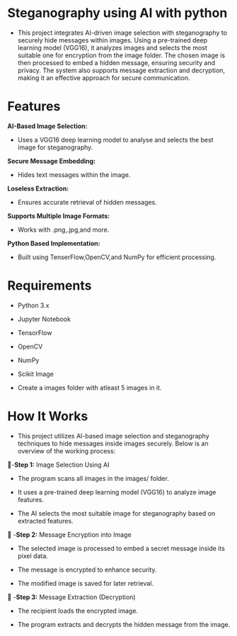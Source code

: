 # Steganography using AI with python
* This project integrates AI-driven image selection with steganography to securely hide messages within images. Using a pre-trained deep learning model (VGG16), it analyzes images and selects the most suitable one for encryption from the image folder. The chosen image is then processed to embed a hidden message, ensuring security and privacy. The system also supports message extraction and decryption, making it an effective approach for secure communication.
# Features

**AI-Based Image Selection:**
* Uses a VGG16 deep learning model to analyse and selects the best image for steganography.

**Secure Message Embedding:**
* Hides text messages within the image.

**Loseless Extraction:**
* Ensures accurate retrieval of hidden messages.

**Supports Multiple Image Formats:**
* Works with .png,.jpg,and more.

**Python Based Implementation:**
* Built using TenserFlow,OpenCV,and NumPy for efficient processing.

# Requirements
- Python 3.x

- Jupyter Notebook

- TensorFlow

- OpenCV

- NumPy 

- Scikit Image

- Create a images folder with atleast 5 images in it.

 # How It Works

* This project utilizes AI-based image selection and steganography techniques to hide messages inside images securely. Below is an overview of the working process:

🔹-**Step 1:** Image Selection Using AI

* The program scans all images in the images/ folder.

* It uses a pre-trained deep learning model (VGG16) to analyze image features.

* The AI selects the most suitable image for steganography based on extracted features.


🔹 -**Step 2:** Message Encryption into Image

* The selected image is processed to embed a secret message inside its pixel data.

* The message is encrypted to enhance security.

* The modified image is saved for later retrieval.


🔹 -**Step 3:** Message Extraction (Decryption)

* The recipient loads the encrypted image.

* The program extracts and decrypts the hidden message from the image.





  

